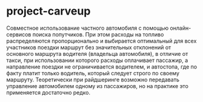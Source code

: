 # project-carveup

Cовместное использование частного автомобиля с помощью онлайн-сервисов поиска попутчиков. При этом расходы на топливо распределяются пропорционально и выбирается оптимальный для всех участников поездки маршрут без значительных отклонений от основного маршрута водителя (владельца автомобиля), в отличие от такси, при использовании которого расходы оплачивает пассажир, а направление поездки не ограничивается водителем, и автостопа, где по факту платит только водитель, который следует строго по своему маршруту. Теоретически при райдшеринге возможно передавать управление автомобилем одному из пассажиров, но на практике это применяется достаточно редко.
